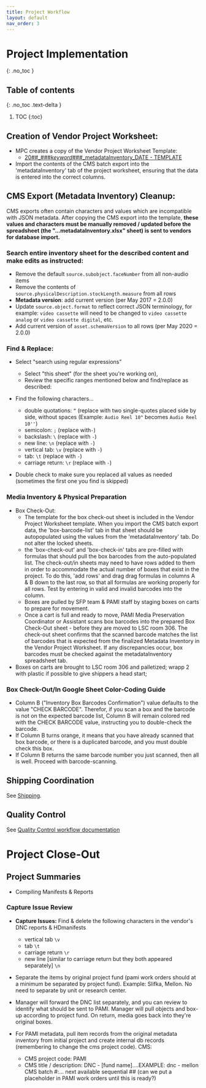 ```yaml
---
title: Project Workflow
layout: default
nav_order: 3
---
```

# Project Implementation
{: .no_toc }

## Table of contents
{: .no_toc .text-delta }

1. TOC
{:toc}

## Creation of Vendor Project Worksheet:
* MPC creates a copy of the Vendor Project Worksheet Template:
  * [20##_###_keyword_###_metadataInventory_DATE - TEMPLATE](https://docs.google.com/spreadsheets/d/1IaWGYeKfHa6YcWiHXGkfQ1wMFL8oqu6SmpeKbPMjZV4/edit?usp=sharing)
* Import the contents of the CMS batch export into the 'metadataInventory' tab of the project worksheet, ensuring that the data is entered into the correct columns.

## CMS Export (Metadata Inventory) Cleanup:
CMS exports often contain characters and values which are incompatible with JSON metadata. After copying the CMS export into the template, **these values and characters must be manually removed / updated before the spreadsheet (the "...metadataInventory.xlsx" sheet) is sent to vendors for database import.**

### Search entire inventory sheet for the described content and make edits as instructed:
* Remove the default ```source.subobject.faceNumber``` from all non-audio items
* Remove the contents of ```source.physicalDescription.stockLength.measure``` from all rows
* **Metadata version**: add current version (per May 2017 = 2.0.0)
* Update ```source.object.format``` to reflect correct JSON terminology, for example: ```video cassette``` will need to be changed to ```video cassette analog``` or ```video cassette digital```, etc.
* Add current version of ```asset.schemaVersion``` to all rows (per May 2020 = 2.0.0)

### Find & Replace:
* Select "search using regular expressions"
  * Select "this sheet" (for the sheet you're working on),
  * Review the specific ranges mentioned below and find/replace as described:
* Find the following characters...
  * double quotations: ```“``` (replace with two single-quotes placed side by side, without spaces (Example: ```Audio Reel 10"``` becomes ```Audio Reel 10''```)
  * semicolon: ```;``` (replace with```-```)
  * backslash: ```\``` (replace with ```-```)
  * new line: ```\n``` (replace with ```-```)
  * vertical tab: ```\v``` (replace with ```-```)
  * tab: ```\t``` (replace with ```-```)
  * carriage return: ```\r``` (replace with ```-```)

* Double check to make sure you replaced all values as needed (sometimes the first one you find is skipped)

### Media Inventory & Physical Preparation
* Box Check-Out:
  * The template for the box check-out sheet is included in the Vendor Project Worksheet template. When you import the CMS batch export data, the 'box-barcode-list' tab in that sheet should be autopopulated using the values from the 'metadataInventory' tab. Do not alter the locked sheets.
  * the 'box-check-out' and 'box-check-in' tabs are pre-filled with formulas that should pull the box barcodes from the auto-populated list. The check-out/in sheets may need to have rows added to them in order to accommodate the actual number of boxes that exist in the project. To do this, 'add rows' and drag drag formulas in columns A & B down to the last row, so that all formulas are working properly for all rows. Test by entering in valid and invalid barcodes into the column.
  * Boxes are pulled by SFP team & PAMI staff by staging boxes on carts to prepare for movement.
  * Once a cart is full and ready to move, PAMI Media Preservation Coordinator or Assistant scans box barcodes into the prepared Box Check-Out sheet - before they are moved to LSC room 306. The check-out sheet confirms that the scanned barcode matches the list of barcodes that is expected from the finalized Metadata Inventory in the Vendor Project Worksheet. If any discrepancies occur, box barcodes must be checked against the metadataInventory spreadsheet tab.
* Boxes on carts are brought to LSC room 306 and palletized; wrapp 2 with plastic if possible to give shippers a head start;


### Box Check-Out/In Google Sheet Color-Coding Guide
* Column B ("Inventory Box Barcodes Confirmation") value defaults to the value "CHECK BARCODE". Therefor, if you scan a box and the barcode is not on the expected barcode list, Column B will remain colored red with the CHECK BARCODE value, instructing you to double-check the barcode.
* If Column B turns orange, it means that you have already scanned that box barcode, or there is a duplicated barcode, and you must double check this box.
* If Column B returns the same barcode number you just scanned, then all is well. Proceed with barcode-scanning.

## Shipping Coordination
See [Shipping](shipping).

## Quality Control
See [Quality Control workflow documentation](quality-control)

# Project Close-Out
## Project Summaries
* Compiling Manifests & Reports

### Capture Issue Review
* **Capture Issues:** Find & delete the following characters in the vendor's DNC reports & HDmanifests
  - vertical tab ```\v```
  - tab ```\t```
  - carriage return ```\r```
  - new line [similar to carriage return but they both appeared separately] ```\n```

* Separate the items by original project fund (pami work orders should at a minimum be separated by project fund). Example: Slifka, Mellon. No need to separate by unit or research center.
* Manager will forward the DNC list separately, and you can review to identify what should be sent to PAMI. Manager will pull objects and box-up according to project fund. On return, media goes back into they're original boxes.
* For PAMI metadata, pull  item records from the original metadata inventory from initial project and create internal db records (remembering to change the cms project code).
  CMS:
  * CMS project code: PAMI
  * CMS title / description: DNC - [fund name]....EXAMPLE: dnc - mellon
  CMS batch #:... next available sequential ## (can we put a placeholder in PAMI work orders until this is ready?)
